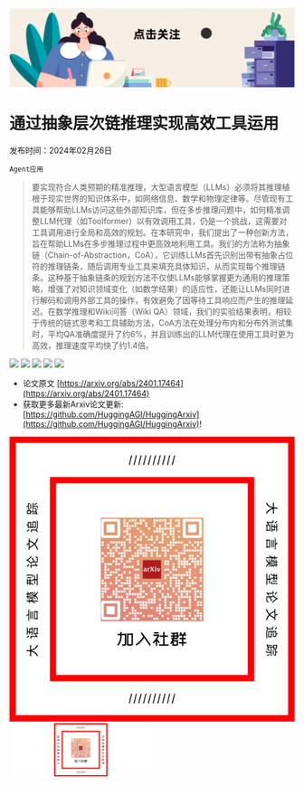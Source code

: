 ![](https://raw.githubusercontent.com/HuggingAGI/HuggingArxiv/main/imgs/follow2.gif)
# 通过抽象层次链推理实现高效工具运用
发布时间：2024年02月26日

`Agent应用`
> 要实现符合人类预期的精准推理，大型语言模型（LLMs）必须将其推理植根于现实世界的知识体系中，如网络信息、数学和物理定律等。尽管现有工具能够帮助LLMs访问这些外部知识库，但在多步推理问题中，如何精准调整LLM代理（如Toolformer）以有效调用工具，仍是一个挑战，这需要对工具调用进行全局和高效的规划。在本研究中，我们提出了一种创新方法，旨在帮助LLMs在多步推理过程中更高效地利用工具。我们的方法称为抽象链（Chain-of-Abstraction，CoA），它训练LLMs首先识别出带有抽象占位符的推理链条，随后调用专业工具来填充具体知识，从而实现每个推理链条。这种基于抽象链条的规划方法不仅使LLMs能够掌握更为通用的推理策略，增强了对知识领域变化（如数学结果）的适应性，还能让LLMs同时进行解码和调用外部工具的操作，有效避免了因等待工具响应而产生的推理延迟。在数学推理和Wiki问答（Wiki QA）领域，我们的实验结果表明，相较于传统的链式思考和工具辅助方法，CoA方法在处理分布内和分布外测试集时，平均QA准确度提升了约6%，并且训练出的LLM代理在使用工具时更为高效，推理速度平均快了约1.4倍。

![](https://raw.githubusercontent.com/HuggingAGI/HuggingArxiv/main/paper_images/2401.17464/x1.png)
![](https://raw.githubusercontent.com/HuggingAGI/HuggingArxiv/main/paper_images/2401.17464/x2.png)
![](https://raw.githubusercontent.com/HuggingAGI/HuggingArxiv/main/paper_images/2401.17464/x3.png)
![](https://raw.githubusercontent.com/HuggingAGI/HuggingArxiv/main/paper_images/2401.17464/x4.png)
![](https://raw.githubusercontent.com/HuggingAGI/HuggingArxiv/main/paper_images/2401.17464/x5.png)


- 论文原文 [https://arxiv.org/abs/2401.17464](https://arxiv.org/abs/2401.17464)
- 获取更多最新Arxiv论文更新: [https://github.com/HuggingAGI/HuggingArxiv](https://github.com/HuggingAGI/HuggingArxiv)!

![](https://raw.githubusercontent.com/HuggingAGI/HuggingArxiv/main/imgs/qrcode.png)
<img src="https://raw.githubusercontent.com/HuggingAGI/HuggingArxiv/main/imgs/qrcode2.png" width="50%" style="margin: auto;" />